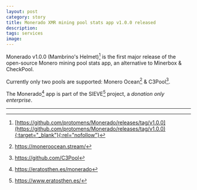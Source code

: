```yaml
---
layout: post
category: story
title: Monerado XMR mining pool stats app v1.0.0 released
description: 
tags: services
image: 
---
```


Monerado v1.0.0 (Mambrino's Helmet)[^1] is the first major release of the open-source Monero mining pool stats app, an alternative to Minerbox & CheckPool.

Currently only two pools are supported: Monero Ocean[^2] & C3Pool[^3].

The Monerado[^4] app is part of the SIEVE[^5] project, a *donation only enterprise*.

---

[^1]: [https://github.com/protomens/Monerado/releases/tag/v1.0.0](https://github.com/protomens/Monerado/releases/tag/v1.0.0){:target="_blank"}{:rel="nofollow"}
[^2]: https://moneroocean.stream/
[^3]: https://github.com/C3Pool
[^4]: https://eratosthen.es/monerado
[^5]: https://www.eratosthen.es/
